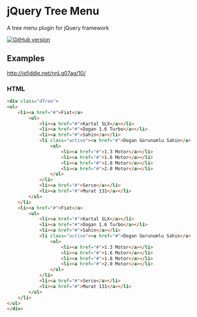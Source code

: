 # jQuery Tree Menu

A tree menu plugin for jQuery framework

[![GitHub version](https://d25lcipzij17d.cloudfront.net/badge.svg?id=gh&type=5&v=1.0)](https://github.com/mefefirat/dTree)

## Examples
http://jsfiddle.net/nnLg07ag/10/

### HTML

```html
<div class="dTree">
<ul>
	<li><a href="#">Fiat</a>
		<ul>
			<li><a href="#">Kartal SLX</a></li>
			<li><a href="#">Dogan 1.6 Turbo</a></li>
			<li><a href="#">Sahin</a></li>
			<li class="active"><a href="#">Dogan Gorunumlu Sahin</a>
				<ul>
					<li><a href="#">1.3 Motor</a></li>
					<li><a href="#">1.6 Motor</a></li>
					<li><a href="#">1.8 Motor</a></li>
					<li><a href="#">2.0 Motor</a></li>
				</ul>
			</li>
			<li><a href="#">Serce</a></li>
			<li><a href="#">Murat 131</a></li>
		</ul>
	</li>
	<li><a href="#">Fiat</a>
		<ul>
			<li><a href="#">Kartal SLX</a></li>
			<li><a href="#">Dogan 1.6 Turbo</a></li>
			<li><a href="#">Sahin</a></li>
			<li class="active"><a href="#">Dogan Gorunumlu Sahin</a>
				<ul>
					<li><a href="#">1.3 Motor</a></li>
					<li><a href="#">1.6 Motor</a></li>
					<li><a href="#">1.8 Motor</a></li>
					<li><a href="#">2.0 Motor</a></li>
				</ul>
			</li>
			<li><a href="#">Serce</a></li>
			<li><a href="#">Murat 131</a></li>
		</ul>
	</li>
</ul>
</div>
